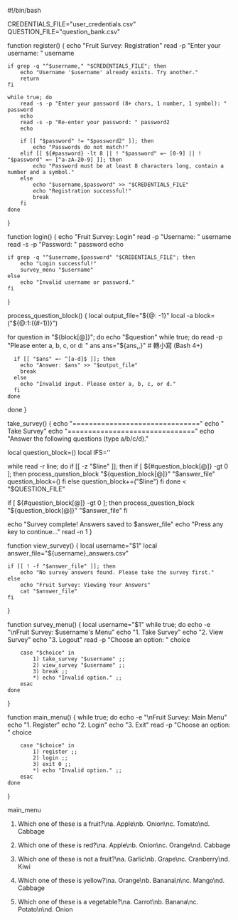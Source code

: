#!/bin/bash

CREDENTIALS_FILE="user_credentials.csv"
QUESTION_FILE="question_bank.csv"

function register() {
    echo "Fruit Survey: Registration"
    read -p "Enter your username: " username
    
    if grep -q "^$username," "$CREDENTIALS_FILE"; then
        echo "Username '$username' already exists. Try another."
        return
    fi
    
    while true; do
        read -s -p "Enter your password (8+ chars, 1 number, 1 symbol): " password
        echo
        read -s -p "Re-enter your password: " password2
        echo

        if [[ "$password" != "$password2" ]]; then
            echo "Passwords do not match!"
        elif [[ ${#password} -lt 8 || ! "$password" =~ [0-9] || ! "$password" =~ [^a-zA-Z0-9] ]]; then
            echo "Password must be at least 8 characters long, contain a number and a symbol."
        else
            echo "$username,$password" >> "$CREDENTIALS_FILE"
            echo "Registration successful!"
            break
        fi
    done
}

function login() {
    echo "Fruit Survey: Login"
    read -p "Username: " username
    read -s -p "Password: " password
    echo
    
    if grep -q "^$username,$password" "$CREDENTIALS_FILE"; then
        echo "Login successful!"
        survey_menu "$username"
    else
        echo "Invalid username or password."
    fi
}

process_question_block() {
  local output_file="${@: -1}"          
  local -a block=("${@:1:$(($#-1))}")  

  for question in "${block[@]}"; do
    echo "$question"
    while true; do
      read -p "Please enter a, b, c, or d: " ans
      ans="${ans,,}"  # 轉小寫 (Bash 4+)

      if [[ "$ans" =~ ^[a-d]$ ]]; then
        echo "Answer: $ans" >> "$output_file"
        break
      else
        echo "Invalid input. Please enter a, b, c, or d."
      fi
    done
  done
}


take_survey() {
  echo "==============================="
  echo "         Take Survey"
  echo "==============================="
  echo "Answer the following questions (type a/b/c/d)."

  local question_block=()
  local IFS='' 

  while read -r line; do
    if [[ -z "$line" ]]; then
      if [ ${#question_block[@]} -gt 0 ]; then
        process_question_block "${question_block[@]}" "$answer_file"
        question_block=()
      fi
    else
      question_block+=("$line")
    fi
  done < "$QUESTION_FILE"

  if [ ${#question_block[@]} -gt 0 ]; then
    process_question_block "${question_block[@]}" "$answer_file"
  fi

  echo "Survey complete! Answers saved to $answer_file"
  echo "Press any key to continue..."
  read -n 1
}

function view_survey() {
    local username="$1"
    local answer_file="${username}_answers.csv"
    
    if [[ ! -f "$answer_file" ]]; then
        echo "No survey answers found. Please take the survey first."
    else
        echo "Fruit Survey: Viewing Your Answers"
        cat "$answer_file"
    fi
}

function survey_menu() {
    local username="$1"
    while true; do
        echo -e "\nFruit Survey: $username's Menu"
        echo "1. Take Survey"
        echo "2. View Survey"
        echo "3. Logout"
        read -p "Choose an option: " choice
        
        case "$choice" in
            1) take_survey "$username" ;;
            2) view_survey "$username" ;;
            3) break ;;
            *) echo "Invalid option." ;;
        esac
    done
}

function main_menu() {
    while true; do
        echo -e "\nFruit Survey: Main Menu"
        echo "1. Register"
        echo "2. Login"
        echo "3. Exit"
        read -p "Choose an option: " choice
        
        case "$choice" in
            1) register ;;
            2) login ;;
            3) exit 0 ;;
            *) echo "Invalid option." ;;
        esac
    done
}

main_menu

1. Which one of these is a fruit?\na. Apple\nb. Onion\nc. Tomato\nd. Cabbage

2. Which one of these is red?\na. Apple\nb. Onion\nc. Orange\nd. Cabbage

3. Which one of these is not a fruit?\na. Garlic\nb. Grape\nc. Cranberry\nd. Kiwi

4. Which one of these is yellow?\na. Orange\nb. Banana\n\nc. Mango\nd. Cabbage

5. Which one of these is a vegetable?\na. Carrot\nb. Banana\nc. Potato\n\nd. Onion




